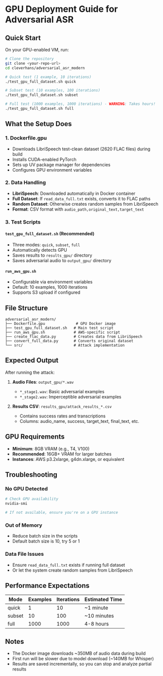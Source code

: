# GPU Deployment Guide for Adversarial ASR

## Quick Start

On your GPU-enabled VM, run:

```bash
# Clone the repository
git clone <your-repo-url>
cd cleverhans/adversarial_asr_modern

# Quick test (1 example, 10 iterations)
./test_gpu_full_dataset.sh quick

# Subset test (10 examples, 100 iterations)
./test_gpu_full_dataset.sh subset

# Full test (1000 examples, 1000 iterations) - WARNING: Takes hours!
./test_gpu_full_dataset.sh full
```

## What the Setup Does

### 1. **Dockerfile.gpu**
- Downloads LibriSpeech test-clean dataset (2620 FLAC files) during build
- Installs CUDA-enabled PyTorch
- Sets up UV package manager for dependencies
- Configures GPU environment variables

### 2. **Data Handling**
- **LibriSpeech**: Downloaded automatically in Docker container
- **Full Dataset**: If `read_data_full.txt` exists, converts it to FLAC paths
- **Random Dataset**: Otherwise creates random samples from LibriSpeech
- **Format**: CSV format with `audio_path,original_text,target_text`

### 3. **Test Scripts**

#### `test_gpu_full_dataset.sh` (Recommended)
- Three modes: `quick`, `subset`, `full`
- Automatically detects GPU
- Saves results to `results_gpu/` directory
- Saves adversarial audio to `output_gpu/` directory

#### `run_aws_gpu.sh`
- Configurable via environment variables
- Default: 10 examples, 1000 iterations
- Supports S3 upload if configured

## File Structure

```
adversarial_asr_modern/
├── Dockerfile.gpu              # GPU Docker image
├── test_gpu_full_dataset.sh   # Main test script
├── run_aws_gpu.sh             # AWS-specific script
├── create_flac_data.py        # Creates data from LibriSpeech
├── convert_full_data.py       # Converts original dataset
└── src/                       # Attack implementation
```

## Expected Output

After running the attack:

1. **Audio Files**: `output_gpu/*.wav`
   - `*_stage1.wav`: Basic adversarial examples
   - `*_stage2.wav`: Imperceptible adversarial examples

2. **Results CSV**: `results_gpu/attack_results_*.csv`
   - Contains success rates and transcriptions
   - Columns: audio_name, success, target_text, final_text, etc.

## GPU Requirements

- **Minimum**: 8GB VRAM (e.g., T4, V100)
- **Recommended**: 16GB+ VRAM for larger batches
- **Instances**: AWS p3.2xlarge, g4dn.xlarge, or equivalent

## Troubleshooting

### No GPU Detected
```bash
# Check GPU availability
nvidia-smi

# If not available, ensure you're on a GPU instance
```

### Out of Memory
- Reduce batch size in the scripts
- Default batch size is 10, try 5 or 1

### Data File Issues
- Ensure `read_data_full.txt` exists if running full dataset
- Or let the system create random samples from LibriSpeech

## Performance Expectations

| Mode | Examples | Iterations | Estimated Time |
|------|----------|------------|----------------|
| quick | 1 | 10 | ~1 minute |
| subset | 10 | 100 | ~10 minutes |
| full | 1000 | 1000 | 4-8 hours |

## Notes

- The Docker image downloads ~350MB of audio data during build
- First run will be slower due to model download (~140MB for Whisper)
- Results are saved incrementally, so you can stop and analyze partial results